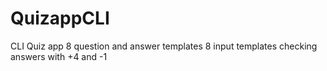 # QuizappCLI
CLI Quiz app 
8 question and answer templates
8 input templates
checking answers with +4 and -1
